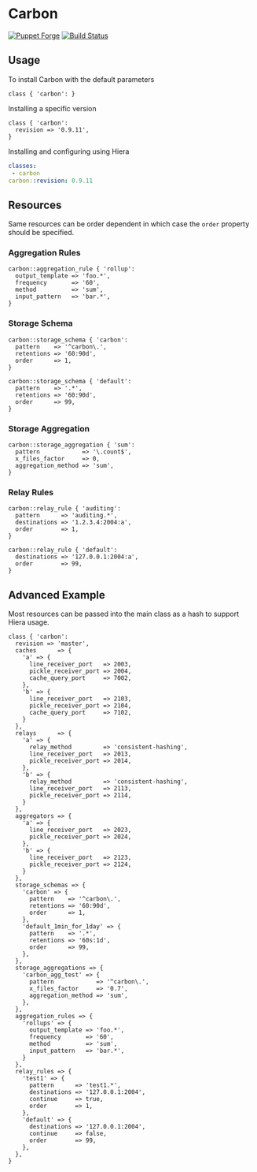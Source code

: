 # Carbon

[![Puppet Forge](http://img.shields.io/puppetforge/v/jbussdieker/carbon.svg)](https://forge.puppetlabs.com/jbussdieker/carbon)
[![Build Status](https://travis-ci.org/jbussdieker/puppet-carbon.svg?branch=master)](https://travis-ci.org/jbussdieker/puppet-carbon)

## Usage

To install Carbon with the default parameters

```puppet
class { 'carbon': }
```

Installing a specific version

```puppet
class { 'carbon':
  revision => '0.9.11',
}
```

Installing and configuring using Hiera

```yaml
classes:
 - carbon
carbon::revision: 0.9.11
```

## Resources

Same resources can be order dependent in which case the `order` property should be specified.

### Aggregation Rules

```puppet
carbon::aggregation_rule { 'rollup':
  output_template => 'foo.*',
  frequency       => '60',
  method          => 'sum',
  input_pattern   => 'bar.*',
}
```

### Storage Schema

```puppet
carbon::storage_schema { 'carbon':
  pattern    => '^carbon\.',
  retentions => '60:90d',
  order      => 1,
}

carbon::storage_schema { 'default':
  pattern    => '.*',
  retentions => '60:90d',
  order      => 99,
}
```

### Storage Aggregation

```puppet
carbon::storage_aggregation { 'sum':
  pattern            => '\.count$',
  x_files_factor     => 0,
  aggregation_method => 'sum',
}
```

### Relay Rules

```puppet
carbon::relay_rule { 'auditing':
  pattern      => 'auditing.*',
  destinations => '1.2.3.4:2004:a',
  order        => 1,
}

carbon::relay_rule { 'default':
  destinations => '127.0.0.1:2004:a',
  order        => 99,
}

```

## Advanced Example

Most resources can be passed into the main class as a hash to support Hiera usage.

```puppet
class { 'carbon':
  revision => 'master',
  caches      => {
    'a' => {
      line_receiver_port   => 2003,
      pickle_receiver_port => 2004,
      cache_query_port     => 7002,
    },
    'b' => {
      line_receiver_port   => 2103,
      pickle_receiver_port => 2104,
      cache_query_port     => 7102,
    }
  },
  relays      => {
    'a' => {
      relay_method         => 'consistent-hashing',
      line_receiver_port   => 2013,
      pickle_receiver_port => 2014,
    },
    'b' => {
      relay_method         => 'consistent-hashing',
      line_receiver_port   => 2113,
      pickle_receiver_port => 2114,
    }
  },
  aggregators => {
    'a' => {
      line_receiver_port   => 2023,
      pickle_receiver_port => 2024,
    },
    'b' => {
      line_receiver_port   => 2123,
      pickle_receiver_port => 2124,
    }
  },
  storage_schemas => {
    'carbon' => {
      pattern    => '^carbon\.',
      retentions => '60:90d',
      order      => 1,
    },
    'default_1min_for_1day' => {
      pattern    => '.*',
      retentions => '60s:1d',
      order      => 99,
    },
  },
  storage_aggregations => {
    'carbon_agg_test' => {
      pattern            => '^carbon\.',
      x_files_factor     => '0.7',
      aggregation_method => 'sum',
    },
  },
  aggregation_rules => {
    'rollups' => {
      output_template => 'foo.*',
      frequency       => '60',
      method          => 'sum',
      input_pattern   => 'bar.*',
    }
  },
  relay_rules => {
    'test1' => {
      pattern      => 'test1.*',
      destinations => '127.0.0.1:2004',
      continue     => true,
      order        => 1,
    },
    'default' => {
      destinations => '127.0.0.1:2004',
      continue     => false,
      order        => 99,
    },
  },
}
```
